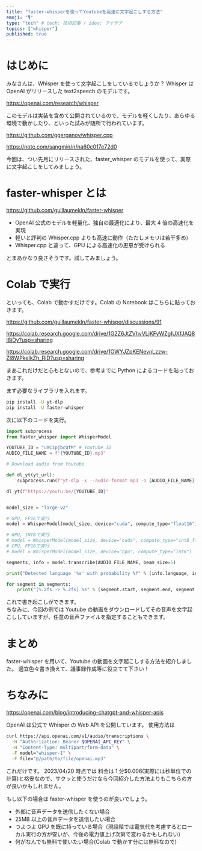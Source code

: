 ```yaml
---
title: "faster-whisperを使ってYoutubeを高速に文字起こしする方法"
emoji: "🎙️"
type: "tech" # tech: 技術記事 / idea: アイデア
topics: ["whisper"]
published: true
---
```


# はじめに

みなさんは、Whisper を使って文字起こしをしているでしょうか？
Whisper は OpenAI がリリースした text2speech のモデルです。

https://openai.com/research/whisper

このモデルは実装を含めて公開されているので、モデルを軽くしたり、あらゆる環境で動かしたり、といった試みが随所で行われています。

https://github.com/ggerganov/whisper.cpp

https://note.com/sangmin/n/na60c017e72d0

今回は、つい先月にリリースされた、faster_whisper のモデルを使って、実際に文字起こしをしてみましょう。

# faster-whisper とは

https://github.com/guillaumekln/faster-whisper

- OpenAI 公式のモデルを軽量化、独自の最適化により、最大 4 倍の高速化を実現
- 軽いと評判の Whisper.cpp よりも高速に動作（ただしメモリは若干多め）
- Whisper.cpp と違って、GPU による高速化の恩恵が受けられる

とまあかなり良さそうです。試してみましょう。

# Colab で実行

といっても、Colab で動かすだけです。Colab の Notebook はこちらに貼っておきます。

https://github.com/guillaumekln/faster-whisper/discussions/91

https://colab.research.google.com/drive/1G2Z6JtZVhvVLjKFyWZgIUXfJAQ8I8iDy?usp=sharing

https://colab.research.google.com/drive/1OWYJZpKENevnLzzw-Zl8WPkeIkZh_RiD?usp=sharing

まあこれだけだと心もとないので、参考までに Python によるコードを貼っておきます。

まず必要なライブラリを入れます。

```sh
pip install -U yt-dlp
pip install -U faster-whisper
```

次に以下のコードを実行。

```python
import subprocess
from faster_whisper import WhisperModel

YOUTUBE_ID = "uXCipjbcQfM" # Youtube ID
AUDIO_FILE_NAME = f"{YOUTUBE_ID}.mp3"

# Download audio from Youtube

def dl_yt(yt_url):
    subprocess.run(f"yt-dlp -x --audio-format mp3 -o {AUDIO_FILE_NAME} {yt_url}", shell=True)

dl_yt(f"https://youtu.be/{YOUTUBE_ID}"


model_size = "large-v2"

# GPU, FP16で実行
model = WhisperModel(model_size, device="cuda", compute_type="float16")

# GPU, INT8で実行
# model = WhisperModel(model_size, device="cuda", compute_type="int8_float16")
# CPU, FP16で実行
# model = WhisperModel(model_size, device="cpu", compute_type="int8")

segments, info = model.transcribe(AUDIO_FILE_NAME, beam_size=5)

print("Detected language '%s' with probability %f" % (info.language, info.language_probability))

for segment in segments:
    print("[%.2fs -> %.2fs] %s" % (segment.start, segment.end, segment.text))

```

これで書き起こしができます。  
ちなみに、今回の例では Youtube の動画をダウンロードしてその音声を文字起こししていますが、任意の音声ファイルを指定することもできます。

# まとめ

faster-whisper を用いて、Youtube の動画を文字起こしする方法を紹介しました。
適宜色々書き換えて、議事録作成等に役立てて下さい！

# ちなみに

https://openai.com/blog/introducing-chatgpt-and-whisper-apis

OpenAI は公式で Whisper の Web API を公開しています。
使用方法は

```sh
curl https://api.openai.com/v1/audio/transcriptions \
  -H "Authorization: Bearer $OPENAI_API_KEY" \
  -H "Content-Type: multipart/form-data" \
  -F model="whisper-1" \
  -F file="@/path/to/file/openai.mp3"
```

これだけです。
2023/04/20 時点では 料金は 1 分$0.006(実際には秒単位での計算)と格安なので、サクッと使うだけなら今回紹介した方法よりもこちらの方が良いかもしれません。

もし以下の場合は faster-whisper を使うのが良いでしょう。

- 外部に音声データを送信したくない場合
- 25MB 以上の音声データを送信したい場合
- つよつよ GPU を既に持っている場合（現段階では電気代を考慮するとローカル実行の方が安いが、今後の電力値上げ次第で変わるかもしれない）
- 何がなんでも無料で使いたい場合(Colab で動かす分には無料なので)
